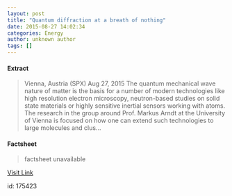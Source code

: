```yaml
---
layout: post
title: "Quantum diffraction at a breath of nothing"
date: 2015-08-27 14:02:34
categories: Energy
author: unknown author
tags: []
---
```



#### Extract
>Vienna, Austria (SPX) Aug 27, 2015 The quantum mechanical wave nature of matter is the basis for a number of modern technologies like high resolution electron microscopy, neutron-based studies on solid state materials or highly sensitive inertial sensors working with atoms. The research in the group around Prof. Markus Arndt at the University of Vienna is focused on how one can extend such technologies to large molecules and clus...

#### Factsheet
>factsheet unavailable

[Visit Link](http://www.spacedaily.com/reports/Quantum_diffraction_at_a_breath_of_nothing_999.html)

id:  175423


